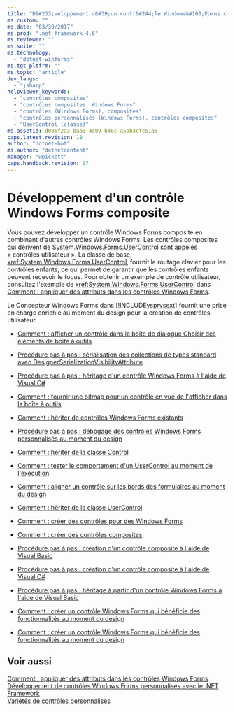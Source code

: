 ```yaml
---
title: "D&#233;veloppement d&#39;un contr&#244;le Windows&#160;Forms composite | Microsoft Docs"
ms.custom: ""
ms.date: "03/30/2017"
ms.prod: ".net-framework-4.6"
ms.reviewer: ""
ms.suite: ""
ms.technology: 
  - "dotnet-winforms"
ms.tgt_pltfrm: ""
ms.topic: "article"
dev_langs: 
  - "jsharp"
helpviewer_keywords: 
  - "contrôles composites"
  - "contrôles composites, Windows Forms"
  - "contrôles (Windows Forms), composites"
  - "contrôles personnalisés (Windows Forms), contrôles composites"
  - "UserControl (classe)"
ms.assetid: d086f2a3-baa3-4e09-b40c-a5bb3cfc51a6
caps.latest.revision: 18
author: "dotnet-bot"
ms.author: "dotnetcontent"
manager: "wpickett"
caps.handback.revision: 17
---
```

# D&#233;veloppement d&#39;un contr&#244;le Windows&#160;Forms composite
Vous pouvez développer un contrôle Windows Forms composite en combinant d'autres contrôles Windows Forms.  Les contrôles composites qui dérivent de [System.Windows.Forms.UserControl](frlrfSystemWebUIUserControlClassTopic) sont appelés « contrôles utilisateur ».  La classe de base, <xref:System.Windows.Forms.UserControl>, fournit le routage clavier pour les contrôles enfants, ce qui permet de garantir que les contrôles enfants peuvent recevoir le focus.  Pour obtenir un exemple de contrôle utilisateur, consultez l'exemple de <xref:System.Windows.Forms.UserControl> dans [Comment : appliquer des attributs dans les contrôles Windows Forms](../../../../docs/framework/winforms/controls/how-to-apply-attributes-in-windows-forms-controls.md).  
  
 Le Concepteur Windows Forms dans [!INCLUDE[vsprvsext](../../../../includes/vsprvsext-md.md)] fournit une prise en charge enrichie au moment du design pour la création de contrôles utilisateur.  
  
-   [Comment : afficher un contrôle dans la boîte de dialogue Choisir des éléments de boîte à outils](http://msdn.microsoft.com/library/9yxtkx75%20\(v=vs.110\))  
  
-   [Procédure pas à pas : sérialisation des collections de types standard avec DesignerSerializationVisibilityAttribute](http://msdn.microsoft.com/library/ms171731\(v=vs.110\))  
  
-   [Procédure pas à pas : héritage d'un contrôle Windows Forms à l'aide de Visual C\#](http://msdn.microsoft.com/en-us/library/5h0k2e6x\(v=vs.110\))  
  
-   [Comment : fournir une bitmap pour un contrôle en vue de l'afficher dans la boîte à outils](http://msdn.microsoft.com/library/4wk1wc0a\(v=vs.110\))  
  
-   [Comment : hériter de contrôles Windows Forms existants](http://msdn.microsoft.com/library/7h62478z\(v=vs.110\))  
  
-   [Procédure pas à pas : débogage des contrôles Windows Forms personnalisés au moment du design](http://msdn.microsoft.com/library/5ytx0z24\(v=vs.110\))  
  
-   [Comment : hériter de la classe Control](http://msdn.microsoft.com/library/skcysbt2\(v=vs.110\))  
  
-   [Comment : tester le comportement d'un UserControl au moment de l'exécution](http://msdn.microsoft.com/library/ms171738\(v=vs.110\))  
  
-   [Comment : aligner un contrôle sur les bords des formulaires au moment du design](http://msdn.microsoft.com/library/1fxyb15b\(v=vs.110\))  
  
-   [Comment : hériter de la classe UserControl](http://msdn.microsoft.com/library/00ctb4z0\(v=vs.110\))  
  
-   [Comment : créer des contrôles pour des Windows Forms](http://msdn.microsoft.com/library/bs3yhkh7\(v=vs.110\))  
  
-   [Comment : créer des contrôles composites](http://msdn.microsoft.com/library/3sf86w5h%20\(v=vs.110\))  
  
-   [Procédure pas à pas : création d'un contrôle composite à l'aide de Visual Basic](http://msdn.microsoft.com/library/c316f119\(v=vs.110\))  
  
-   [Procédure pas à pas : création d'un contrôle composite à l'aide de Visual C\#](http://msdn.microsoft.com/en-us/library/a6h7e207\(v=vs.110\))  
  
-   [Procédure pas à pas : héritage à partir d'un contrôle Windows Forms à l'aide de Visual Basic](http://msdn.microsoft.com/library/w2a8y03d\(v=vs.110\))  
  
-   [Comment : créer un contrôle Windows Forms qui bénéficie des fonctionnalités au moment du design](http://msdn.microsoft.com/library/307hck25\(v=vs.110\))  
  
-   [Comment : créer un contrôle Windows Forms qui bénéficie des fonctionnalités au moment du design](http://msdn.microsoft.com/library/307hck25\(v=vs.120\))  
  
## Voir aussi  
 [Comment : appliquer des attributs dans les contrôles Windows Forms](../../../../docs/framework/winforms/controls/how-to-apply-attributes-in-windows-forms-controls.md)   
 [Développement de contrôles Windows Forms personnalisés avec le .NET Framework](../../../../docs/framework/winforms/controls/developing-custom-windows-forms-controls.md)   
 [Variétés de contrôles personnalisés](../../../../docs/framework/winforms/controls/varieties-of-custom-controls.md)
